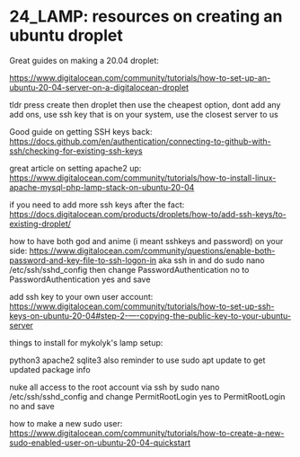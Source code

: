 <!-- Remarkable Divers - Andy Lin, Qina Liu, Roshani S
SoftDev
K24 - notes on setting up a LAMP server
2022-01-13
time spent: 1 -->

# 24_LAMP: resources on creating an ubuntu droplet

Great guides on making a 20.04 droplet:

https://www.digitalocean.com/community/tutorials/how-to-set-up-an-ubuntu-20-04-server-on-a-digitalocean-droplet

tldr press create then droplet then use the cheapest option, dont add any add ons, use ssh key that is on your system, use the closest server to us

Good guide on getting SSH keys back: https://docs.github.com/en/authentication/connecting-to-github-with-ssh/checking-for-existing-ssh-keys

great article on setting apache2 up: https://www.digitalocean.com/community/tutorials/how-to-install-linux-apache-mysql-php-lamp-stack-on-ubuntu-20-04

if you need to add more ssh keys after the fact: https://docs.digitalocean.com/products/droplets/how-to/add-ssh-keys/to-existing-droplet/

how to have both god and anime (i meant sshkeys and password) on your side: https://www.digitalocean.com/community/questions/enable-both-password-and-key-file-to-ssh-logon-in
aka ssh in and do sudo nano /etc/ssh/sshd_config then change PasswordAuthentication no to PasswordAuthentication yes and save

add ssh key to your own user account: https://www.digitalocean.com/community/tutorials/how-to-set-up-ssh-keys-on-ubuntu-20-04#step-2-—-copying-the-public-key-to-your-ubuntu-server

things to install for mykolyk's lamp setup:

python3
apache2
sqlite3
also reminder to use sudo apt update to get updated package info

nuke all access to the root account via ssh by sudo nano /etc/ssh/sshd_config and change PermitRootLogin yes to PermitRootLogin no and save

how to make a new sudo user: https://www.digitalocean.com/community/tutorials/how-to-create-a-new-sudo-enabled-user-on-ubuntu-20-04-quickstart